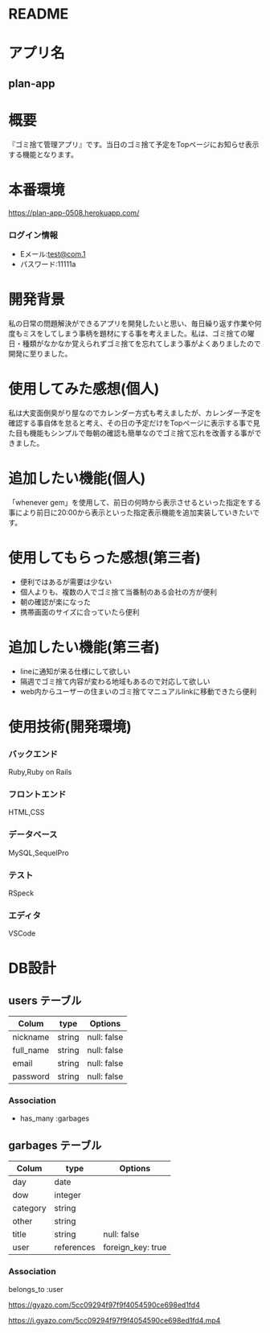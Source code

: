 # README

# アプリ名
## plan-app

# 概要
『ゴミ捨て管理アプリ』です。当日のゴミ捨て予定をTopページにお知らせ表示する機能となります。

# 本番環境
https://plan-app-0508.herokuapp.com/
### ログイン情報
- Eメール:test@com.1
- パスワード:11111a

# 開発背景
私の日常の問題解決ができるアプリを開発したいと思い、毎日繰り返す作業や何度もミスをしてしまう事柄を題材にする事を考えました。私は、ゴミ捨ての曜日・種類がなかなか覚えられずゴミ捨てを忘れてしまう事がよくありましたので開発に至りました。

# 使用してみた感想(個人)
私は大変面倒臭がり屋なのでカレンダー方式も考えましたが、カレンダー予定を確認する事自体を怠ると考え、その日の予定だけをTopページに表示する事で見た目も機能もシンプルで毎朝の確認も簡単なのでゴミ捨て忘れを改善する事ができました。

# 追加したい機能(個人)
「whenever gem」を使用して、前日の何時から表示させるといった指定をする事により前日に20:00から表示といった指定表示機能を追加実装していきたいです。

# 使用してもらった感想(第三者)
- 便利ではあるが需要は少ない
- 個人よりも、複数の人でゴミ捨て当番制のある会社の方が便利
- 朝の確認が楽になった
- 携帯画面のサイズに合っていたら便利

# 追加したい機能(第三者)
- lineに通知が来る仕様にして欲しい
- 隔週でゴミ捨て内容が変わる地域もあるので対応して欲しい
- web内からユーザーの住まいのゴミ捨てマニュアルlinkに移動できたら便利

# 使用技術(開発環境)
### バックエンド
Ruby,Ruby on Rails
### フロントエンド
HTML,CSS
### データベース
MySQL,SequelPro
### テスト
RSpeck
### エディタ
VSCode

# DB設計

## users テーブル

| Colum           | type      | Options     |
| --------------  | ------    | ----------- |
| nickname        | string    | null: false |
| full_name       | string    | null: false |
| email           | string    | null: false |
| password        | string    | null: false |

### Association

- has_many :garbages


## garbages テーブル

| Colum           | type       | Options           |
| --------------  | ------     | -----------       |
| day             | date       |                   |
| dow             | integer    |                   |
| category        | string     |                   |
| other           | string     |                   |
| title           | string     | null: false       |
| user            | references | foreign_key: true |
### Association

belongs_to :user

https://gyazo.com/5cc09294f97f9f4054590ce698ed1fd4

https://i.gyazo.com/5cc09294f97f9f4054590ce698ed1fd4.mp4
